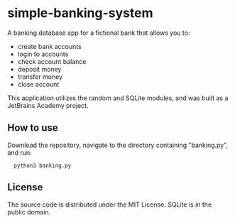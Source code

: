 # simple-banking-system

A banking database app for a fictional bank that allows you to:

- create bank accounts
- login to accounts
- check account balance
- deposit money
- transfer money
- close account


This application utilizes the random and SQLite modules, and was built as a JetBrains Academy project.


## How to use
Download the repository, navigate to the directory containing "banking.py", and run:

```
  python3 banking.py
```

## License
The source code is distributed under the MIT License.
SQLite is in the public domain.
